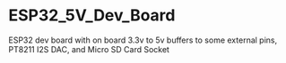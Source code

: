 # ESP32_5V_Dev_Board
ESP32 dev board with on board 3.3v to 5v buffers to some external pins, PT8211 I2S DAC, and Micro SD Card Socket
